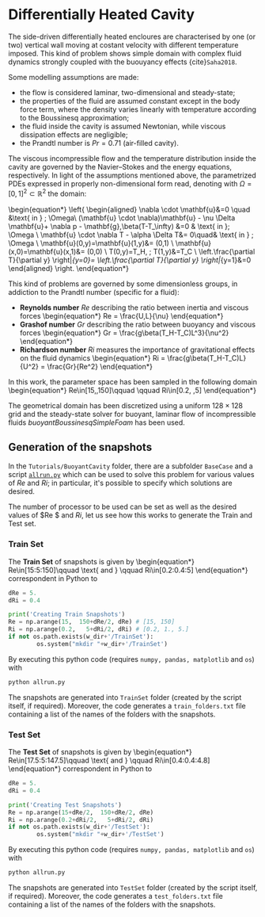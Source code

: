 # Differentially Heated Cavity

The side-driven differentially heated encloures are characterised by one (or two) vertical wall moving at costant velocity with different temperature imposed. This kind of problem shows simple domain with complex fluid dynamics strongly coupled with the buouyancy effects {cite}`Saha2018`.

Some modelling assumptions are made:
- the flow is considered laminar, two-dimensional and steady-state;
- the properties of the fluid are assumed constant except in the body force term, where the density varies linearly with temperature according to the Boussinesq approximation;
- the fluid inside the cavity is assumed Newtonian, while viscous dissipation effects are negligible;
- the Prandtl number is $Pr=0.71$ (air-filled cavity).

The viscous incompressible flow and the temperature distribution inside the cavity are governed by the Navier–Stokes and the energy equations, respectively. In light of the assumptions mentioned above, the parametrized PDEs expressed in properly non-dimensional form read, denoting with $\Omega=[0,1]^2\subset\mathbb{R}^2$ the domain:

\begin{equation*}
\left\{
\begin{aligned}
        \nabla \cdot \mathbf{u}&=0  \quad &\text{ in } \; \Omega\\
        (\mathbf{u} \cdot \nabla)\mathbf{u} - \nu \Delta \mathbf{u}+ \nabla p - \mathbf{g}\,\beta(T-T_\infty) &=0 & \text{ in }\; \Omega \\
        \mathbf{u} \cdot \nabla T - \alpha \Delta T&= 0\quad& \text{ in } \; \Omega \\
        \mathbf{u}(0,y)=\mathbf{u}(1,y)&= (0,1)  \\
        \mathbf{u}(x,0)=\mathbf{u}(x,1)&= (0,0) \\
        T(0,y)=T_H, \; T(1,y)&=T_C  \\
        \left.\frac{\partial T}{\partial y} \right|_{y=0}= \left.\frac{\partial T}{\partial y} \right|_{y=1}&=0 
\end{aligned}
\right.
\end{equation*}

This kind of problems are governed by some dimensionless groups, in addiction to the Prandtl number (specific for a fluid):
- **Reynolds number** $Re$ describing the ratio between inertia and viscous forces
\begin{equation*}
Re = \frac{U\,L}{\nu}
\end{equation*}
- **Grashof number** $Gr$ describing the ratio between buoyancy and viscous forces
\begin{equation*}
Gr = \frac{g\beta(T_H-T_C)L^3}{\nu^2}
\end{equation*}
- **Richardson number** $Ri$ measures the importance of gravitational effects on the fluid dynamics
\begin{equation*}
Ri = \frac{g\beta(T_H-T_C)L}{U^2} = \frac{Gr}{Re^2}
\end{equation*}

In this work, the parameter space has been sampled in the following domain
\begin{equation*}
Re\in[15,\,150]\qquad \qquad Ri\in[0.2, \,5]
\end{equation*}

The geometrical domain has been discretized using a uniform $128\times 128$ grid and the steady-state solver for buoyant, laminar flow of incompressible fluids *buoyantBoussinesqSimpleFoam* has been used.

## Generation of the snapshots
In the `Tutorials/BuoyantCavity` folder, there are a subfolder `BaseCase` and a script [`allrun.py`](https://github.com/ROSE-Polimi/ROM4FOAM/blob/main/Tutorials/BuoyantCavity/allrun.py) which can be used to solve this problem for various values of $Re$ and $Ri$; in particular, it's possible to specify which solutions are desired. 

The number of processor to be used can be set as well as the desired values of $Re $ and $Ri$, let us see how this works to generate the Train and Test set.

### Train Set
The **Train Set** of snapshots is given by
\begin{equation*}
Re\in[15:5:150]\qquad \text{ and } \qquad Ri\in[0.2:0.4:5]
\end{equation*}
correspondent in Python to
```python
dRe = 5.
dRi = 0.4

print('Creating Train Snapshots')
Re = np.arange(15,  150+dRe/2, dRe) # [15, 150]
Ri = np.arange(0.2,   5+dRi/2, dRi) # [0.2, 1., 5.]
if not os.path.exists(w_dir+'/TrainSet'):
        os.system("mkdir "+w_dir+'/TrainSet')
```
By executing this python code (requires `numpy, pandas, matplotlib` and `os`) with
```bash
python allrun.py
```
The snapshots are generated into `TrainSet` folder (created by the script itself, if required). Moreover, the code generates a `train_folders.txt` file containing a list of the names of the folders with the snapshots.

### Test Set
The **Test Set** of snapshots is given by
\begin{equation*}
Re\in[17.5:5:147.5]\qquad \text{ and } \qquad Ri\in[0.4:0.4:4.8]
\end{equation*}
correspondent in Python to
```python
dRe = 5.
dRi = 0.4

print('Creating Test Snapshots')
Re = np.arange(15+dRe/2,  150+dRe/2, dRe) 
Ri = np.arange(0.2+dRi/2,   5+dRi/2, dRi)
if not os.path.exists(w_dir+'/TestSet'):
        os.system("mkdir "+w_dir+'/TestSet')
```
By executing this python code (requires `numpy, pandas, matplotlib` and `os`) with
```bash
python allrun.py
```
The snapshots are generated into `TestSet` folder (created by the script itself, if required). Moreover, the code generates a `test_folders.txt` file containing a list of the names of the folders with the snapshots.